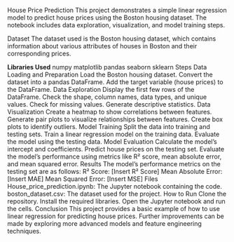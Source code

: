 House Price Prediction
This project demonstrates a simple linear regression model to predict house prices using the Boston housing dataset. The notebook includes data exploration, visualization, and model training steps.

Dataset
The dataset used is the Boston housing dataset, which contains information about various attributes of houses in Boston and their corresponding prices.

**Libraries Used**
numpy
matplotlib
pandas
seaborn
sklearn
Steps
Data Loading and Preparation
Load the Boston housing dataset.
Convert the dataset into a pandas DataFrame.
Add the target variable (house prices) to the DataFrame.
Data Exploration
Display the first few rows of the DataFrame.
Check the shape, column names, data types, and unique values.
Check for missing values.
Generate descriptive statistics.
Data Visualization
Create a heatmap to show correlations between features.
Generate pair plots to visualize relationships between features.
Create box plots to identify outliers.
Model Training
Split the data into training and testing sets.
Train a linear regression model on the training data.
Evaluate the model using the testing data.
Model Evaluation
Calculate the model’s intercept and coefficients.
Predict house prices on the testing set.
Evaluate the model’s performance using metrics like R² score, mean absolute error, and mean squared error.
Results
The model’s performance metrics on the testing set are as follows:
R² Score: [Insert R² Score]
Mean Absolute Error: [Insert MAE]
Mean Squared Error: [Insert MSE]
Files
House_price_prediction.ipynb: The Jupyter notebook containing the code.
boston_dataset.csv: The dataset used for the project.
How to Run
Clone the repository.
Install the required libraries.
Open the Jupyter notebook and run the cells.
Conclusion
This project provides a basic example of how to use linear regression for predicting house prices. Further improvements can be made by exploring more advanced models and feature engineering techniques.
